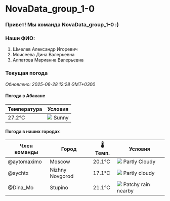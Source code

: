 # NovaData_group_1-0
### Привет! Мы команда NovaData_group_1-0 :)

### Наши ФИО:
1. Шмелев Александр Игоревич
2. Моисеева Дина Валерьевна
3. Алпатова Марианна Валерьевна

### Текущая погода
<!-- WEATHER:START -->
_Обновлено: 2025-06-28 12:28 GMT+0300_

#### Погода в Абакане

| Температура | Условия |
|-------------|----------|
| 27.2°C     | ![](https://cdn.weatherapi.com/weather/64x64/day/113.png) Sunny |

#### Погода в наших городах

| Член команды  | Город               | 🌡️ Темп.  | Условия          |
|---------------|---------------------|-----------|--------------------|
| @aytomaximo    | Moscow              |   20.1°C | ![](https://cdn.weatherapi.com/weather/64x64/day/116.png) Partly Cloudy |
| @sychtx        | Nizhny Novgorod     |   17.1°C | ![](https://cdn.weatherapi.com/weather/64x64/day/116.png) Partly cloudy |
| @Dina_Mo       | Stupino             |   21.1°C | ![](https://cdn.weatherapi.com/weather/64x64/day/176.png) Patchy rain nearby |

<!-- WEATHER:END -->
